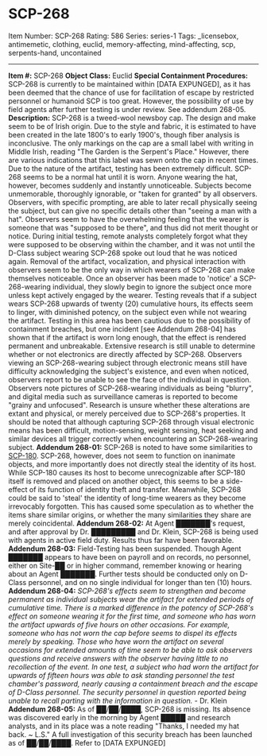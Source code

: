 # SCP-268
Item Number: SCP-268
Rating: 586
Series: series-1
Tags: _licensebox, antimemetic, clothing, euclid, memory-affecting, mind-affecting, scp, serpents-hand, uncontained

---

**Item #:** SCP-268
**Object Class:** Euclid
**Special Containment Procedures:** SCP-268 is currently to be maintained within [DATA EXPUNGED], as it has been deemed that the chance of use for facilitation of escape by restricted personnel or humanoid SCP is too great. However, the possibility of use by field agents after further testing is under review. See addendum 268-05.
**Description:** SCP-268 is a tweed-wool newsboy cap. The design and make seem to be of Irish origin. Due to the style and fabric, it is estimated to have been created in the late 1800's to early 1900's, though fiber analysis is inconclusive. The only markings on the cap are a small label with writing in Middle Irish, reading "The Garden is the Serpent's Place." However, there are various indications that this label was sewn onto the cap in recent times.
Due to the nature of the artifact, testing has been extremely difficult. SCP-268 seems to be a normal hat until it is worn. Anyone wearing the hat, however, becomes suddenly and instantly unnoticeable. Subjects become unmemorable, thoroughly ignorable, or "taken for granted" by all observers. Observers, with specific prompting, are able to later recall physically seeing the subject, but can give no specific details other than "seeing a man with a hat". Observers seem to have the overwhelming feeling that the wearer is someone that was "supposed to be there", and thus did not merit thought or notice.
During initial testing, remote analysts completely forgot what they were supposed to be observing within the chamber, and it was not until the D-Class subject wearing SCP-268 spoke out loud that he was noticed again. Removal of the artifact, vocalization, and physical interaction with observers seem to be the only way in which wearers of SCP-268 can make themselves noticeable. Once an observer has been made to 'notice' a SCP-268-wearing individual, they slowly begin to ignore the subject once more unless kept actively engaged by the wearer.
Testing reveals that if a subject wears SCP-268 upwards of twenty (20) cumulative hours, its effects seem to linger, with diminished potency, on the subject even while not wearing the artifact. Testing in this area has been cautious due to the possibility of containment breaches, but one incident [see Addendum 268-04] has shown that if the artifact is worn long enough, that the effect is rendered permanent and unbreakable.
Extensive research is still unable to determine whether or not electronics are directly affected by SCP-268. Observers viewing an SCP-268-wearing subject through electronic means still have difficulty acknowledging the subject's existence, and even when noticed, observers report to be unable to see the face of the individual in question. Observers note pictures of SCP-268-wearing individuals as being "blurry", and digital media such as surveillance cameras is reported to become "grainy and unfocused". Research is unsure whether these alterations are extant and physical, or merely perceived due to SCP-268's properties. It should be noted that although capturing SCP-268 through visual electronic means has been difficult, motion-sensing, weight sensing, heat seeking and similar devices all trigger correctly when encountering an SCP-268-wearing subject.
**Addendum 268-01:** SCP-268 is noted to have some similarities to [SCP-180](/scp-180). SCP-268, however, does not seem to function on inanimate objects, and more importantly does not directly steal the identity of its host. While SCP-180 causes its host to become unrecognizable after SCP-180 itself is removed and placed on another object, this seems to be a side-effect of its function of identity theft and transfer. Meanwhile, SCP-268 could be said to 'steal' the identity of long-time wearers as they become irrevocably forgotten. This has caused some speculation as to whether the items share similar origins, or whether the many similarities they share are merely coincidental.
**Addendum 268-02:** At Agent ███████'s request, and after approval by Dr. █████████ and Dr. Klein, SCP-268 is being used with agents in active field duty. Results thus far have been favorable.
**Addendum 268-03:** Field-Testing has been suspended. Though Agent ███████ appears to have been on payroll and on records, no personnel, either on Site-██ or in higher command, remember knowing or hearing about an Agent ███████. Further tests should be conducted only on D-Class personnel, and on no single individual for longer than ten (10) hours.
**Addendum 268-04:** _SCP-268's effects seem to strengthen and become permanent as individual subjects wear the artifact for extended periods of cumulative time. There is a marked difference in the potency of SCP-268's effect on someone wearing it for the first time, and someone who has worn the artifact upwards of five hours on other occasions. For example, someone who has not worn the cap before seems to dispel its effects merely by speaking. Those who have worn the artifact on several occasions for extended amounts of time seem to be able to ask observers questions and receive answers with the observer having little to no recollection of the event. In one test, a subject who had worn the artifact for upwards of fifteen hours was able to ask standing personnel the test chamber's password, nearly causing a containment breach and the escape of D-Class personnel. The security personnel in question reported being unable to recall parting with the information in question._ \- Dr. Klein
**Addendum 268-05:** As of ██/██/████, SCP-268 is missing. Its absence was discovered early in the morning by Agent █████ and research analysts, and in its place was a note reading "Thanks, I needed my hat back. ~ L.S." A full investigation of this security breach has been launched as of ██/██/████. Refer to [DATA EXPUNGED]
